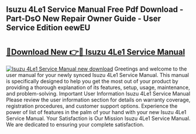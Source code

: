 ## Isuzu 4Le1 Service Manual Free Pdf Download - Part-DsO New Repair Owner Guide - User Service Edition eewEU

# <h2><a href="http://bc12120.oget.top/?id=Isuzu+4Le1+Service+Manual">🔗Download New 👉🔴 Isuzu 4Le1 Service Manual</a></h2>

[![Isuzu 4Le1 Service Manual new download](https://i.imgur.com/5g1atiW.png)](http://bc12120.oget.top/?id=Isuzu+4Le1+Service+Manual)
Greetings and welcome to the user manual for your newly synced Isuzu 4Le1 Service Manual. This manual is specifically designed to help you get the most out of your product by providing a thorough explanation of its features, setup, usage, maintenance, and problem-solving. Important User Information Isuzu 4Le1 Service Manual Please review the user information section for details on warranty coverage, registration procedures, and customer support options. Experience the power of list of features in the palm of your hand with your new Isuzu 4Le1 Service Manual. Your Satisfaction is Our Mission Isuzu 4Le1 Service Manual. We are dedicated to ensuring your complete satisfaction.
